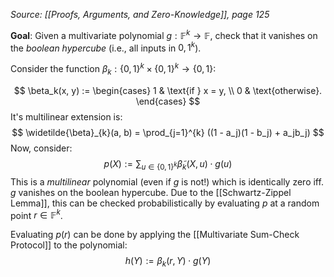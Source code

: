 *Source: [[Proofs, Arguments, and Zero-Knowledge]], page 125*

**Goal**: Given a multivariate polynomial $g: \mathbb{F}^k \rightarrow \mathbb{F}$, check that it vanishes on the *boolean hypercube* (i.e., all inputs in ${0, 1}^k$).

Consider the function $\beta_k: \{0, 1\}^k \times \{0, 1\}^k \rightarrow \{0, 1\}$:

$$
\beta_k(x, y) :=
\begin{cases}
1 & \text{if } x = y, \\
0 & \text{otherwise}.
\end{cases}
$$
It's multilinear extension is:
$$
\widetilde{\beta}_{k}(a, b) = \prod_{j=1}^{k} ((1 - a_j)(1 - b_j) + a_jb_j)
$$
Now, consider:
$$
p(X) := \sum_{u \in \{0, 1\}^k} \widetilde{\beta}_k(X, u) \cdot g(u)
$$
This is a *multilinear* polynomial (even if $g$ is not!) which is identically zero iff. $g$ vanishes on the boolean hypercube. Due to the [[Schwartz-Zippel Lemma]], this can be checked probabilistically by evaluating $p$ at a random point $r \in \mathbb{F}^k$.

Evaluating $p(r)$ can be done by applying the [[Multivariate Sum-Check Protocol]] to the polynomial:
$$
h(Y) := \beta_k(r, Y) \cdot g(Y)
$$
